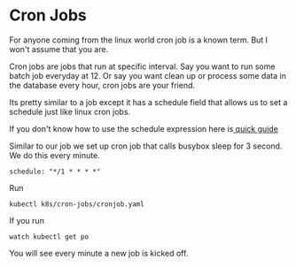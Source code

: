 # Cron Jobs

For anyone coming from the linux world cron job is a known term. But I won't assume that you are. 

Cron jobs are jobs that run at specific interval. Say you want to run some batch job everyday at 12. Or say you want clean up or process some data in the database every hour, cron jobs are your friend. 

Its pretty similar to a job except it has a schedule field that allows us to set a schedule just like linux cron jobs.

If you don't know how to use the schedule expression here is[ quick guide ](https://crontab.guru/#*_*_*_*_*)

Similar to our job we set up cron job that calls busybox sleep for 3 second. We do this every minute.

```text
schedule: "*/1 * * * *"
```

Run

```text
kubectl k8s/cron-jobs/cronjob.yaml
```

If you run

```text
watch kubectl get po
```

You will see every minute a new job is kicked off.

